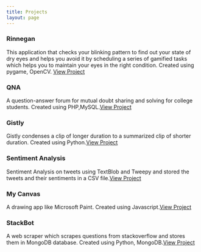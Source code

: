 ```yaml
---
title: Projects
layout: page
---
```


### Rinnegan
This application that checks your blinking pattern to find out your state of dry eyes and helps you avoid it by scheduling a series of gamified tasks which helps you to maintain your eyes in the right condition. Created using pygame, OpenCV. [View Project](https://github.com/JayKanakiya/Rinnegan)

### QNA
A question-answer forum for mutual doubt sharing and solving for college students. Created using PHP,MySQL.[View Project](https://github.com/JayKanakiya/QNA)

### Gistly
Gistly condenses a clip of longer duration to a summarized clip of shorter duration. Created using Python.[View Project](https://github.com/JayKanakiya/Gistly)

### Sentiment Analysis
Sentiment Analysis on tweets using TextBlob and Tweepy and stored the tweets and their sentiments in a CSV file.[View Project](https://github.com/JayKanakiya/sentiment_analysis)

### My Canvas
A drawing app like Microsoft Paint. Created using Javascript.[View Project](https://github.com/JayKanakiya/My-Canvas)

### StackBot
A web scraper which scrapes questions from stackoverflow and stores them in MongoDB database. Created using Python, MongoDB.[View Project](https://github.com/JayKanakiya/StackBot)

